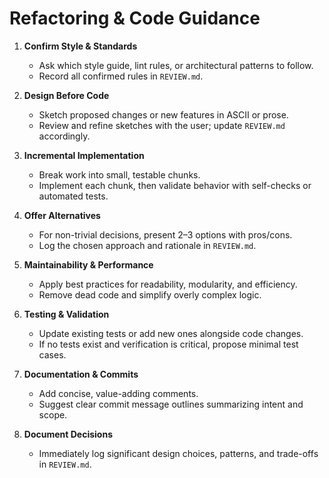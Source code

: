 # Refactoring & Code Guidance

1. **Confirm Style & Standards**
   - Ask which style guide, lint rules, or architectural patterns to follow.
   - Record all confirmed rules in `REVIEW.md`.

2. **Design Before Code**
   - Sketch proposed changes or new features in ASCII or prose.
   - Review and refine sketches with the user; update `REVIEW.md` accordingly.

3. **Incremental Implementation**
   - Break work into small, testable chunks.
   - Implement each chunk, then validate behavior with self-checks or automated tests.

4. **Offer Alternatives**
   - For non-trivial decisions, present 2–3 options with pros/cons.
   - Log the chosen approach and rationale in `REVIEW.md`.

5. **Maintainability & Performance**
   - Apply best practices for readability, modularity, and efficiency.
   - Remove dead code and simplify overly complex logic.

6. **Testing & Validation**
   - Update existing tests or add new ones alongside code changes.
   - If no tests exist and verification is critical, propose minimal test cases.

7. **Documentation & Commits**
   - Add concise, value-adding comments.
   - Suggest clear commit message outlines summarizing intent and scope.

8. **Document Decisions**
   - Immediately log significant design choices, patterns, and trade-offs in `REVIEW.md`.
